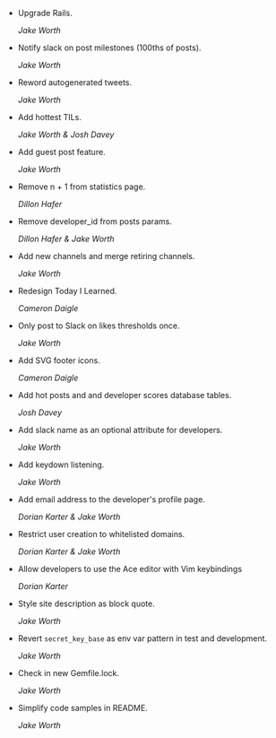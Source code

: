 * Upgrade Rails.

  *Jake Worth*

* Notify slack on post milestones (100ths of posts).

  *Jake Worth*

* Reword autogenerated tweets.

  *Jake Worth*

* Add hottest TILs.

  *Jake Worth & Josh Davey*

* Add guest post feature.

  *Jake Worth*

* Remove n + 1 from statistics page.

  *Dillon Hafer*

* Remove developer_id from posts params.

  *Dillon Hafer & Jake Worth*

* Add new channels and merge retiring channels.

  *Jake Worth*

* Redesign Today I Learned.

  *Cameron Daigle*

* Only post to Slack on likes thresholds once.

  *Jake Worth*

* Add SVG footer icons.

  *Cameron Daigle*

* Add hot posts and and developer scores database tables.

  *Josh Davey*

* Add slack name as an optional attribute for developers.

  *Jake Worth*

* Add keydown listening.

  *Jake Worth*

* Add email address to the developer's profile page.

  *Dorian Karter & Jake Worth*

* Restrict user creation to whitelisted domains.

  *Dorian Karter & Jake Worth*

* Allow developers to use the Ace editor with Vim keybindings

  *Dorian Karter*

* Style site description as block quote.

  *Jake Worth*

* Revert `secret_key_base` as env var pattern in test and development.

  *Jake Worth*

* Check in new Gemfile.lock.

  *Jake Worth*

* Simplify code samples in README.

  *Jake Worth*
